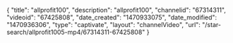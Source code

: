 {
    "title": "allprofit100",
    "description": "allprofit100",
    "channelid": "67314311",
    "videoid": "67425808",
    "date_created": "1470933075",
    "date_modified": "1470936306",
    "type": "captivate",
    "layout": "channelVideo",
    "url": "\/star-search\/allprofit1005-mp4\/67314311-67425808"
}